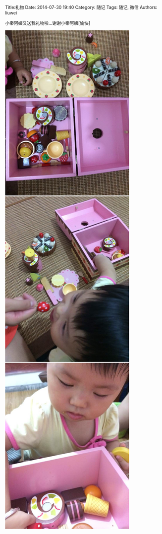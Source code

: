 Title:礼物
Date: 2014-07-30 19:40
Category: 随记
Tags: 随记, 微信
Authors: liuwei


小秦阿姨又送我礼物啦...谢谢小秦阿姨[愉快]

<img src="../../static/images/2014/20140730/42.pic_hd.jpg" width="400" />

<img src="../../static/images/2014/20140730/43.pic_hd.dftemp.jpg" width="400" />

<img src="../../static/images/2014/20140730/44.pic_hd.dftemp.jpg" width="400" />